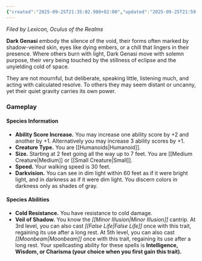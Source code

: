 ```yaml
---
{"created":"2025-09-25T21:35:02.980+02:00","updated":"2025-09-25T21:59:52.000+02:00","cssclasses":null,"tags":null,"dg-publish":true,"permalink":"/02-species-and-cultures/plane-touched/genasi/dark-genasi/","dgPassFrontmatter":true}
---
```


_Filed by Lexicon, Oculus of the Realms_

**Dark Genasi** embody the silence of the void, their forms often marked by shadow-veined skin, eyes like dying embers, or a chill that lingers in their presence. Where others burn with light, Dark Genasi move with solemn purpose, their very being touched by the stillness of eclipse and the unyielding cold of space.

They are not mournful, but deliberate, speaking little, listening much, and acting with calculated resolve. To others they may seem distant or uncanny, yet their quiet gravity carries its own power.

### Gameplay
#### Species Information
- **Ability Score Increase.** You may increase one ability score by +2 and another by +1. Alternatively you may increase 3 ability scores by +1.
- **Creature Type.** You are [[Humanoids\|Humanoid]].
- **Size.** Starting at 2 feet going all the way up to 7 feet. You are [[Medium Creature\|Medium]] or [[Small Creature\|Small]].
- **Speed.** Your walking speed is 30 feet.
- **Darkvision.** You can see in dim light within 60 feet as if it were bright light, and in darkness as if it were dim light. You discern colors in darkness only as shades of gray.

#### Species Abilities
- **Cold Resistance.** You have resistance to cold damage.
- **Veil of Shadow.** You know the _[[Minor Illusion\|Minor Illusion]]_ cantrip. At 3rd level, you can also cast _[[False Life\|False Life]]_ once with this trait, regaining its use after a long rest. At 5th level, you can also cast _[[Moonbeam\|Moonbeam]]_ once with this trait, regaining its use after a long rest. Your spellcasting ability for these spells is **Intelligence, Wisdom, or Charisma (your choice when you first gain this trait).**